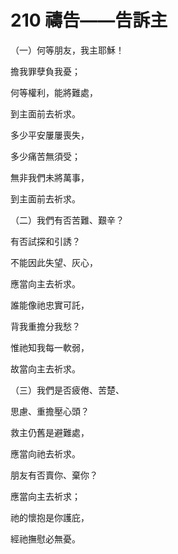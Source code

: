 # 210 禱告——告訴主

（一）何等朋友，我主耶穌！

擔我罪孽負我憂；

何等權利，能將難處，

到主面前去祈求。

多少平安屢屢喪失，

多少痛苦無須受；

無非我們未將萬事，

到主面前去祈求。

（二）我們有否苦難、艱辛？

有否試探和引誘？

不能因此失望、灰心，

應當向主去祈求。

誰能像祂忠實可託，

背我重擔分我愁？

惟祂知我每一軟弱，

故當向主去祈求。

（三）我們是否疲倦、苦楚、

思慮、重擔壓心頭？

救主仍舊是避難處，

應當向祂去祈求。

朋友有否賣你、棄你？

應當向主去祈求；

祂的懷抱是你護庇，

經祂撫慰必無憂。

